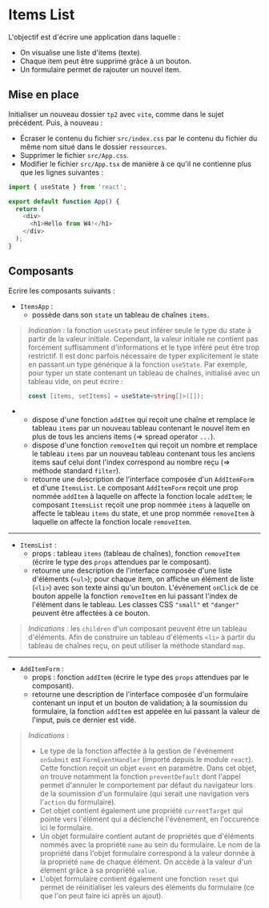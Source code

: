 # Items List

L'objectif est d'écrire une application dans laquelle :
 - On visualise une liste d'items (texte).
 - Chaque item peut être supprimé grâce à un bouton.
 - Un formulaire permet de rajouter un nouvel item.

Mise en place
---

Initialiser un nouveau dossier `tp2` avec `vite`, comme dans le sujet précédent.
Puis, à nouveau :
- Écraser le contenu du fichier `src/index.css` par le contenu du fichier du même nom situé dans le dossier `ressources`.
- Supprimer le fichier `src/App.css`.
- Modifier le fichier `src/App.tsx` de manière à ce qu'il ne contienne plus que les lignes suivantes :
```js
import { useState } from 'react';

export default function App() {
  return (
    <div>
      <h1>Hello from W4!</h1>
    </div>
  );
}
```

Composants
---

Ecrire les composants suivants :

- `ItemsApp` :
  - possède dans son `state` un tableau de chaînes `items`.

> _Indication_ : la fonction `useState` peut inférer seule le type du state à partir de la valeur initiale. Cependant, la valeur initiale ne contient pas forcément suffisamment d'informations et le type inféré peut être trop restrictif. Il est donc parfois nécessaire de typer explicitement le state en passant un type générique à la fonction `useState`. Par exemple, pour typer un state contenant un tableau de chaînes, initialisé avec un tableau vide, on peut écrire :
> ```ts
> const [items, setItems] = useState<string[]>([]);
> ```

-
  - dispose d'une fonction `addItem` qui reçoit une chaîne et remplace le tableau `items` par un nouveau tableau contenant le nouvel item en plus de tous les anciens items (=> spread operator `...`).
  - dispose d'une fonction `removeItem` qui reçoit un nombre et remplace le tableau `items` par un nouveau tableau contenant tous les anciens items sauf celui dont l'index correspond au nombre reçu (=> méthode standard `filter`).
  - retourne une description de l'interface composée d'un `AddItemForm` et d'une `ItemsList`. Le composant `AddItemForm` reçoit une prop nommée `addItem` à laquelle on affecte la fonction locale `addItem`; le composant `ItemsList` reçoit une prop nommée `items` à laquelle on affecte le tableau `items` du state, et une prop nommée `removeItem` à laquelle on affecte la fonction locale `removeItem`.

---

- `ItemsList` :
  - props : tableau `items` (tableau de chaînes), fonction `removeItem` (écrire le type des `props` attendues par le composant).
  - retourne une description de l'interface composée d'une liste d'éléments (`<ul>`); pour chaque item, on affiche un élément de liste (`<li>`) avec son texte ainsi qu'un bouton. L'événement `onClick` de ce bouton appelle la fonction `removeItem` en lui passant l'index de l'élément dans le tableau. Les classes CSS `"small"` et `"danger"` peuvent être affectées à ce bouton.

> _Indications_ : les `children` d'un composant peuvent être un tableau d'éléments. Afin de construire un tableau d'éléments `<li>` à partir du tableau de chaînes reçu, on peut utiliser la méthode standard `map`.

---

- `AddItemForm` :
  - props : fonction `addItem` (écrire le type des `props` attendues par le composant).
  - retourne une description de l'interface composée d'un formulaire contenant un input et un bouton de validation; à la soumission du formulaire, la fonction `addItem` est appelée en lui passant la valeur de l'input, puis ce dernier est vidé.

> _Indications_ :
> - Le type de la fonction affectée à la gestion de l'événement `onSubmit` est `FormEventHandler` (importé depuis le module `react`). Cette fonction reçoit un objet `event` en paramètre. Dans cet objet, on trouve notamment la fonction `preventDefault` dont l'appel permet d'annuler le comportement par défaut du navigateur lors de la soumission d'un formulaire (qui serait une navigation vers l'`action` du formulaire).
> - Cet objet contient également une propriété `currentTarget` qui pointe vers l'élément qui a déclenché l'événement, en l'occurence ici le formulaire.
> - Un objet formulaire contient autant de propriétés que d'éléments nommés avec la propriété `name` au sein du formulaire. Le nom de la propriété dans l'objet formulaire correspond à la valeur donnée à la propriété `name` de chaque élément. On accède à la valeur d'un élement grâce à sa propriété `value`.
> - L'objet formulaire contient également une fonction `reset` qui permet de réinitialiser les valeurs des éléments du formulaire (ce que l'on peut faire ici après un ajout).
